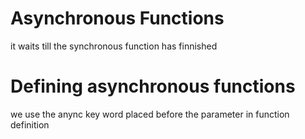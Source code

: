 # Asynchronous Functions

it waits till the synchronous function has finnished 


# Defining asynchronous functions

we use the anync key word placed before the parameter in function definition 

